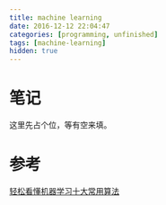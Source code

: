 ```yaml
---
title: machine learning
date: 2016-12-12 22:04:47
categories: [programming, unfinished]
tags: [machine-learning]
hidden: true
---
```


# 笔记

这里先占个位，等有空来填。

# 参考

[轻松看懂机器学习十大常用算法](http://blog.jobbole.com/108395/?utm_source=blog.jobbole.com&utm_medium=relatedPosts)